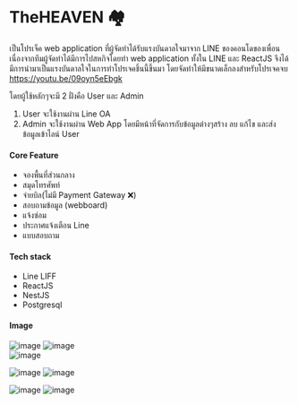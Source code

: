 # **TheHEAVEN 🏘**

เป็นโปรเจ็ค web application ที่ผู้จัดทำได้รับแรงบันดาลใจมาจาก LINE ของคอนโดของเพื่อน
เนื่องจากทีมผู้จัดทำได้มีการไปสหกิจโดยทำ web application ทั้งใน LINE และ ReactJS
จึงได้มีการนำมาเป็นแรงบันดาลใจในการทำโปรเจคชิ้นนี้ขึ้นมา โดยจัดทำให้มีขนาดเล็กลงสำหรับโปรเจคจบ
https://youtu.be/09oyn5eEbgk

โดยผู้ใช้หลักๆจะมี 2 ฝั่งคือ User และ Admin

1. User จะใช้งานผ่าน Line OA
2. Admin จะใช้งานผ่าน Web App โดยมีหน้าที่จัดการกับข้อมูลต่างๆสร้าง ลบ แก้ไข และส่งข้อมูลเข้าไลน์ User

#### **Core Feature**

* จองพื้นที่ส่วนกลาง
* สมุดโทรศัพท์
* จ่ายบิล(ไม่มี Payment Gateway ❌)
* สอบถามข้อมูล (webboard)
* แจ้งซ่อม
* ประกาศแจ้งเตือน Line
* แบบสอบถาม

#### **Tech stack**

* Line LIFF
* ReactJS
* NestJS
* Postgresql
#### **Image**

  ![image](https://user-images.githubusercontent.com/108406986/186454722-327e9d8d-9e71-488e-ba98-83aead7f9889.png)
  ![image](https://user-images.githubusercontent.com/108406986/186328050-e7ec069f-994f-4ca6-8a13-d1ec44eed792.png)  
  ![image](https://user-images.githubusercontent.com/108406986/188905286-f2ad3cba-f38d-4899-bd45-ed3c16358436.png)
  
  ![image](https://user-images.githubusercontent.com/108406986/188908724-b1075d44-ad8d-452a-8cc7-c6d56387d849.png)
  ![image](https://user-images.githubusercontent.com/108406986/188906372-220812d8-8394-46bf-b253-4c6a7c28151a.png)

  ![image](https://user-images.githubusercontent.com/108406986/188908119-442e8474-59c4-4b36-b4a2-e129c8524dd8.png)
  ![image](https://user-images.githubusercontent.com/108406986/188908198-06cdd9f6-3808-4fca-beef-8313cd762577.png)

